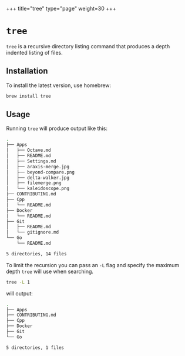 +++
title="tree"
type="page"
weight=30
+++



# `tree`

`tree` is a recursive directory listing command that produces a depth indented listing of files.

## Installation

To install the latest version, use homebrew:

```bash
brew install tree
```

## Usage

Running `tree` will produce output like this:

```bash
.
├── Apps
│   ├── Octave.md
│   ├── README.md
│   ├── Settings.md
│   ├── araxis-merge.jpg
│   ├── beyond-compare.png
│   ├── delta-walker.jpg
│   ├── filemerge.png
│   └── kaleidoscope.png
├── CONTRIBUTING.md
├── Cpp
│   └── README.md
├── Docker
│   └── README.md
├── Git
│   ├── README.md
│   └── gitignore.md
└── Go
    └── README.md

5 directories, 14 files
```

To limit the recursion you can pass an `-L` flag and specify the maximum depth `tree` will use when searching.

```bash
tree -L 1
```
will output:

```bash
.
├── Apps
├── CONTRIBUTING.md
├── Cpp
├── Docker
├── Git
└── Go

5 directories, 1 files
```
